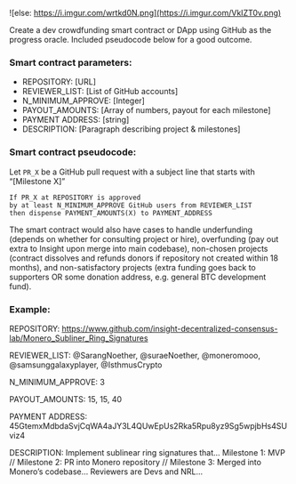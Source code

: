 ![else: https://i.imgur.com/wrtkd0N.png](https://i.imgur.com/VkIZT0v.png)

Create a dev crowdfunding smart contract or DApp using GitHub as the progress oracle. Included pseudocode below for a good outcome. 

### Smart contract parameters:
-  REPOSITORY: [URL]
-  REVIEWER_LIST: [List of GitHub accounts]
-  N_MINIMUM_APPROVE: [Integer]
-  PAYOUT_AMOUNTS: [Array of numbers, payout for each milestone]
-  PAYMENT ADDRESS: [string]
-  DESCRIPTION: [Paragraph describing project & milestones]

### Smart contract pseudocode:
Let `PR_X` be a GitHub pull request with a subject line that starts with “[Milestone X]”

```
If PR_X at REPOSITORY is approved 
by at least N_MINIMUM_APPROVE GitHub users from REVIEWER_LIST
then dispense PAYMENT_AMOUNTS(X) to PAYMENT_ADDRESS
```

The smart contract would also have cases to handle underfunding (depends on whether for consulting project or hire), overfunding (pay out extra to Insight upon merge into main codebase), non-chosen projects (contract dissolves and refunds donors if repository not created within 18 months), and non-satisfactory projects (extra funding goes back to supporters OR some donation address, e.g. general BTC development fund).

### Example:

REPOSITORY: 
https://www.github.com/insight-decentralized-consensus-lab/Monero_Subliner_Ring_Signatures

REVIEWER_LIST: 
@SarangNoether, @suraeNoether, @moneromooo, @samsunggalaxyplayer, @IsthmusCrypto

N_MINIMUM_APPROVE: 
3

PAYOUT_AMOUNTS: 
15, 15, 40

PAYMENT ADDRESS: 45GtemxMdbdaSvjCqWA4aJY3L4QUwEpUs2Rka5Rpu8yz9Sg5wpjbHs4SUviz4

DESCRIPTION: 
Implement sublinear ring signatures that...  Milestone 1: MVP // Milestone 2: PR into Monero repository // Milestone 3: Merged into Monero’s codebase… Reviewers are Devs and NRL...
